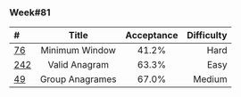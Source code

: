 ### Week#81

| # | Title | Acceptance | Difficulty
| :------------ |:---------------:| :-----:| -----:|
| [76](https://leetcode.com/problems/minimum-window-substring/) |  Minimum Window | 41.2% | Hard |
| [242](https://leetcode.com/problems/valid-anagram/) | Valid Anagram | 63.3% | Easy |
| [49](https://leetcode.com/problems/group-anagrams/) | Group Anagrames | 67.0% | Medium |
